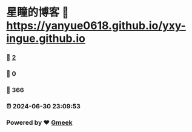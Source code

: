 # 星瞳的博客 :link: https://yanyue0618.github.io/yxy-ingue.github.io 
### :page_facing_up: [2](https://yanyue0618.github.io/yxy-ingue.github.io/tag.html) 
### :speech_balloon: 0 
### :hibiscus: 366 
### :alarm_clock: 2024-06-30 23:09:53 
### Powered by :heart: [Gmeek](https://github.com/Meekdai/Gmeek)
